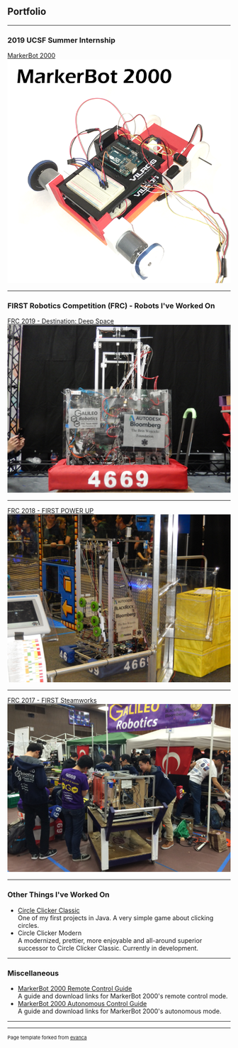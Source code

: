 ## Portfolio

---

### 2019 UCSF Summer Internship

[MarkerBot 2000](/markerbot-2000)
[<img src="images/markerbot2000.png?raw=true">](/markerbot-2000)

---

### FIRST Robotics Competition (FRC) - Robots I've Worked On 


[FRC 2019 - Destination: Deep Space](/frc-2019-deepspace)
[<img src="images/2019Bot.jpg?raw=true"/>](/frc-2019-deepspace)

---
[FRC 2018 - FIRST POWER UP](/frc-2018-powerup)
[<img src="images/2018Bot.jpg?raw=true"/>](/frc-2018-powerup)

---
[FRC 2017 - FIRST Steamworks](/frc-2017-steamworks)
[<img src="images/2017Bot.jpg?raw=true">](/frc-2017-steamworks)

---

### Other Things I've Worked On

- [Circle Clicker Classic](/circle-clicker-classic.md)<br>
One of my first projects in Java. A very simple game about clicking circles.
- Circle Clicker Modern<br>
A modernized, prettier, more enjoyable and all-around superior successor to Circle Clicker Classic. Currently in development.

---

### Miscellaneous 

- [MarkerBot 2000 Remote Control Guide](/markerbot/autonomous-control-guide)<br>
A guide and download links for MarkerBot 2000's remote control mode.
- [MarkerBot 2000 Autonomous Control Guide](/markerbot/autonomous-control-guide)<br>
A guide and download links for MarkerBot 2000's autonomous mode.

---




---
<p style="font-size:11px">Page template forked from <a href="https://github.com/evanca/quick-portfolio">evanca</a></p>
<!-- Remove above link if you don't want to attibute -->
